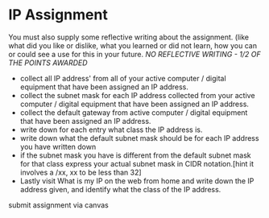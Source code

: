 # IP Assignment

You must also supply some reflective writing about the assignment. (like what did you like or dislike, what you learned or did not learn, how you can or could see a use for this in your future. *NO REFLECTIVE WRITING - 1/2 OF THE POINTS AWARDED*

* collect all IP address' from all of your active computer / digital equipment that have been assigned an IP address.
* collect the subnet mask for each IP address collected from your active computer / digital equipment that have been assigned an IP address.
* collect the default gateway from active computer / digital equipment that have been assigned an IP address.
* write down for each entry what class the IP address is.
* write down what  the default subnet mask should be for each IP address you have written down
* if the subnet mask you have is different from the default subnet mask for that class express your actual subnet mask in CIDR notation.[hint it involves a /xx, xx to be less than 32]
* Lastly visit What is my IP on the web from home and write down the IP address given, and identify what the class of the IP address.

submit assignment via canvas